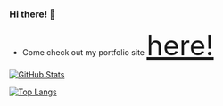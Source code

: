 
### Hi there! 👋 
* Come check out my portfolio site <a style="font-size: 50px;" href="https://dj-viking.github.io/react-portfolio/" rel="noopener noreferrer">here!</a>

[![GitHub Stats](https://github-readme-stats.vercel.app/api?username=dj-viking&show_icons=true&theme=vue-dark)](https://dj-viking.github.io/react-portfolio/) 

[![Top Langs](https://github-readme-stats.vercel.app/api/top-langs/?username=dj-viking&layout=compact&langs_count=14&theme=vue-dark)](https://dj-viking.github.io/react-portfolio/)


<!--
**Dj-Viking/dj-viking** is a ✨ _special_ ✨ repository because its `README.md` (this file) appears on your GitHub profile.

Here are some ideas to get you started:

- 🔭 I’m currently working on ...
- 🌱 I’m currently learning ...
- 👯 I’m looking to collaborate on ...
- 🤔 I’m looking for help with ...
- 💬 Ask me about ...
- 📫 How to reach me: ...
- 😄 Pronouns: ...
- ⚡ Fun fact: ...
-->
